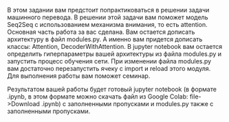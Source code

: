 В этом задании вам предстоит попрактиковаться в решении задачи машинного перевода. В решении этой задачи вам поможет модель Seq2Seq c использованием механизма внимания, то есть attention. Основная часть работа за вас сделана. Вам остается дописать архитектуру в файл modules.py. А именно вам придется дописать классы: Attention, DecoderWithAttention. В jupyter notebook вам остается определить гиперпараметры вашей архитектуры из файла modules.py и запустить процесс обучения сети. При изменении файла modules.py вам достаточно перезапустить ячеку с import и reload этого модуля. Для выполнения работы вам поможет семинар.

Результатом вашей работы будет готовый jupyter notebook (в формате .ipynb, в этом формате можно скачать файл из Google Colab: file->Download .ipynb) с заполненными пропусками и modules.py также с заполненными пропусками.